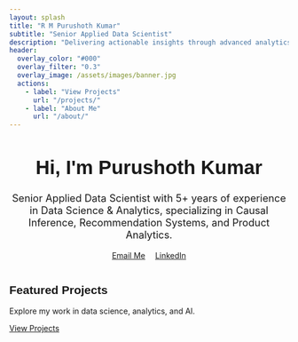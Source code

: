 ```yaml
---
layout: splash
title: "R M Purushoth Kumar"
subtitle: "Senior Applied Data Scientist"
description: "Delivering actionable insights through advanced analytics, A/B testing, and intuitive dashboards."
header:
  overlay_color: "#000"
  overlay_filter: "0.3"
  overlay_image: /assets/images/banner.jpg
  actions:
    - label: "View Projects"
      url: "/projects/"
    - label: "About Me"
      url: "/about/"
---
```


<!--
Font suggestion: Montserrat for headings, Source Sans Pro for body.
Add to _config.yml or custom CSS for Google Fonts:
https://fonts.google.com/specimen/Montserrat
https://fonts.google.com/specimen/Source+Sans+Pro
-->

<div style="text-align:center; margin-top:2em;">
  <h1 style="font-family: 'Montserrat', sans-serif; font-size:2.5em;">Hi, I'm Purushoth Kumar</h1>
  <p style="font-size:1.3em; max-width:600px; margin:1em auto;">Senior Applied Data Scientist with 5+ years of experience in Data Science & Analytics, specializing in Causal Inference, Recommendation Systems, and Product Analytics.</p>
  <a href="mailto:purushoth.iitkgp@gmail.com" class="btn" style="margin:0.5em;">Email Me</a>
  <a href="https://linkedin.com/in/purushothkumar" class="btn" style="margin:0.5em;">LinkedIn</a>
</div>

<section style="margin-top:3em;">
  <h2 style="font-family: 'Montserrat', sans-serif;">Featured Projects</h2>
  <p>Explore my work in data science, analytics, and AI.</p>
  <a href="/projects/" class="btn">View Projects</a>
</section>
